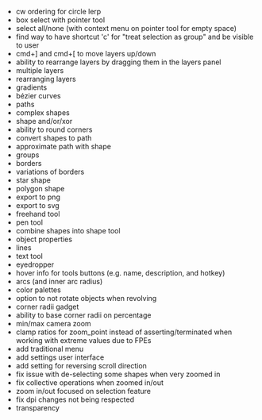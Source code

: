 - cw ordering for circle lerp
- box select with pointer tool
- select all/none (with context menu on pointer tool for empty space)
- find way to have shortcut 'c' for "treat selection as group" and be visible to user
- cmd+] and cmd+[ to move layers up/down
- ability to rearrange layers by dragging them in the layers panel
- multiple layers
- rearranging layers
- gradients
- bézier curves
- paths
- complex shapes
- shape and/or/xor
- ability to round corners
- convert shapes to path
- approximate path with shape
- groups
- borders
- variations of borders
- star shape
- polygon shape
- export to png
- export to svg
- freehand tool
- pen tool
- combine shapes into shape tool
- object properties
- lines 
- text tool
- eyedropper
- hover info for tools buttons (e.g. name, description, and hotkey)
- arcs (and inner arc radius)
- color palettes
- option to not rotate objects when revolving
- corner radii gadget
- ability to base corner radii on percentage
- min/max camera zoom
- clamp ratios for zoom_point instead of asserting/terminated when working with extreme values due to FPEs
- add traditional menu
- add settings user interface
- add setting for reversing scroll direction
- fix issue with de-selecting some shapes when very zoomed in
- fix collective operations when zoomed in/out
- zoom in/out focused on selection feature
- fix dpi changes not being respected
- transparency
